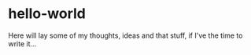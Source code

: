 # hello-world
Here will lay some of my thoughts, ideas and that stuff, if I've the time to write it...
